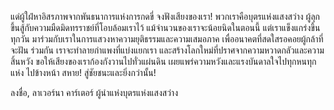 แด่ผู้ใฝ่หาอิสรภาพจากพันธนาการแห่งการกดขี่ จงฟังเสียงของเรา! พวกเราคือบุตรแห่งแสงสว่าง ผู้ลุกขึ้นสู้กับความมืดมิดทรราชย์ที่โอบล้อมเราไว้ แม้จำนวนของเราจะน้อยนิดในตอนนี้ แต่เราแข็งแกร่งขึ้นทุกวัน มาร่วมกับเราในการแสวงหาความยุติธรรมและความเสมอภาค เพื่ออนาคตที่สดใสรอคอยผู้กล้าที่จะฝัน ร่วมกัน เราจะทำลายกำแพงที่แบ่งแยกเรา และสร้างโลกใหม่ที่ปราศจากความหวาดกลัวและความสิ้นหวัง ขอให้เสียงของเราก้องกังวานไปทั่วแผ่นดิน เผยแพร่ความหวังและแรงบันดาลใจไปทุกหนทุกแห่ง ไปข้างหน้า สหาย! สู่ชัยชนะและยิ่งกว่านั้น!

ลงชื่อ,
ลาเวอร์นา คาร์เตอร์
ผู้นำแห่งบุตรแห่งแสงสว่าง
